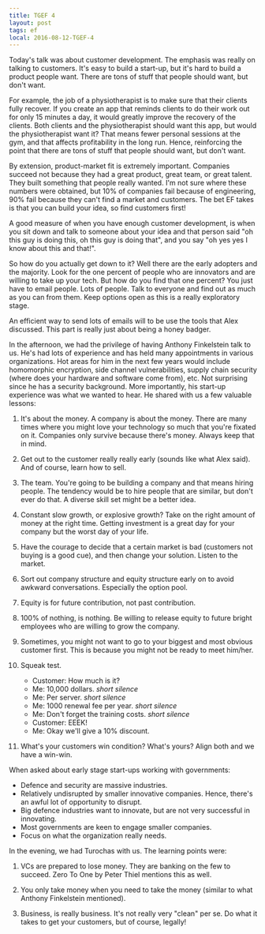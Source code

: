 ```yaml
---
title: TGEF 4
layout: post
tags: ef
local: 2016-08-12-TGEF-4
---
```


Today's talk was about customer development. The emphasis was really on talking to customers. It's easy to build a start-up, but it's hard to build a product people want. There are tons of stuff that people should want, but don't want.

For example, the job of a physiotherapist is to make sure that their clients fully recover. If you create an app that reminds clients to do their work out for only 15 minutes a day, it would greatly improve the recovery of the clients. Both clients and the physiotherapist should want this app, but would the physiotherapist want it? That means fewer personal sessions at the gym, and that affects profitability in the long run. Hence, reinforcing the point that there are tons of stuff that people should want, but don't want.

By extension, product-market fit is extremely important. Companies succeed not because they had a great product, great team, or great talent. They built something that people really wanted. I'm not sure where these numbers were obtained, but 10% of companies fail because of engineering, 90% fail because they can't find a market and customers. The bet EF takes is that you can build your idea, so find customers first!

A good measure of when you have enough customer development, is when you sit down and talk to someone about your idea and that person said "oh this guy is doing this, oh this guy is doing that", and you say "oh yes yes I know about this and that!".

So how do you actually get down to it? Well there are the early adopters and the majority. Look for the one percent of people who are innovators and are willing to take up your tech. But how do you find that one percent? You just have to email people. Lots of people. Talk to everyone and find out as much as you can from them. Keep options open as this is a really exploratory stage.

An efficient way to send lots of emails will to be use the tools that Alex discussed. This part is really just about being a honey badger. 

In the afternoon, we had the privilege of having Anthony Finkelstein talk to us. He's had lots of experience and has held many appointments in various organizations. Hot areas for him in the next few years would include homomorphic encryption, side channel vulnerabilities, supply chain security (where does your hardware and software come from), etc. Not surprising since he has a security background. More importantly, his start-up experience was what we wanted to hear. He shared with us a few valuable lessons:

1. It's about the money. A company is about the money. There are many times where you might love your technology so much that you're fixated on it. Companies only survive because there's money. Always keep that in mind.

2. Get out to the customer really really early (sounds like what Alex said). And of course, learn how to sell.

3. The team. You're going to be building a company and that means hiring people. The tendency would be to hire people that are similar, but don't ever do that. A diverse skill set might be a better idea.

4. Constant slow growth, or explosive growth? Take on the right amount of money at the right time. Getting investment is a great day for your company but the worst day of your life.

5. Have the courage to decide that a certain market is bad (customers not buying is a good cue), and then change your solution. Listen to the market.

6. Sort out company structure and equity structure early on to avoid awkward conversations. Especially the option pool.

7. Equity is for future contribution, not past contribution.

8. 100% of nothing, is nothing. Be willing to release equity to future bright employees who are willing to grow the company.

9. Sometimes, you might not want to go to your biggest and most obvious customer first. This is because you might not be ready to meet him/her.

10. Squeak test.

	- Customer: How much is it?
	- Me: 10,000 dollars. *short silence*
	- Me: Per server. *short silence*
	- Me: 1000 renewal fee per year. *short silence*
	- Me: Don't forget the training costs. *short silence*
	- Customer: EEEK!
	- Me: Okay we'll give a 10% discount.

11. What's your customers win condition? What's yours? Align both and we have a win-win.

When asked about early stage start-ups working with governments:

- Defence and security are massive industries.
- Relatively undisrupted by smaller innovative companies. Hence, there's an awful lot of opportunity to disrupt.
- Big defence industries want to innovate, but are not very successful in innovating.
- Most governments are keen to engage smaller companies.
- Focus on what the organization really needs.

In the evening, we had Turochas with us. The learning points were:

1. VCs are prepared to lose money. They are banking on the few to succeed. Zero To One by Peter Thiel mentions this as well. 

2. You only take money when you need to take the money (similar to what Anthony Finkelstein mentioned).

3. Business, is really business. It's not really very "clean" per se. Do what it takes to get your customers, but of course, legally!






